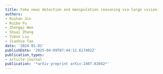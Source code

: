 ```yaml
---
title: Fake news detection and manipulation reasoning via large vision-language models
authors:
- Ruihan Jin
- Ruibo Fu
- Zhengqi Wen
- Shuai Zhang
- Yukun Liu
- Jianhua Tao
date: '2024-01-01'
publishDate: '2025-04-09T07:44:12.617492Z'
publication_types:
- article-journal
publication: '*arXiv preprint arXiv:2407.02042*'
---
```

